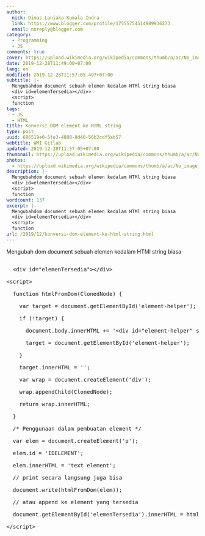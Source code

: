 ```yaml
---
author:
  nick: Dimas Lanjaka Kumala Indra
  link: https://www.blogger.com/profile/17555754514989936273
  email: noreply@blogger.com
category:
  - Programming
  - JS
comments: true
cover: https://upload.wikimedia.org/wikipedia/commons/thumb/a/ac/No_image_available.svg/2048px-No_image_available.svg.png
date: 2019-12-28T11:49:00+07:00
lang: en
modified: 2019-12-28T11:57:05.497+07:00
subtitle: |-
  Mengubahdom document sebuah elemen kedalam HTMl string biasa
  <div id=elemenTersedia></div>
  <script>
  function
tags:
  - JS
  - HTML
title: Konversi DOM element ke HTML string
type: post
uuid: 686519e0-5fe3-4888-8d40-56b2cdf5ab57
webtitle: WMI Gitlab
updated: 2019-12-28T11:57:05+07:00
thumbnail: https://upload.wikimedia.org/wikipedia/commons/thumb/a/ac/No_image_available.svg/2048px-No_image_available.svg.png
photos:
  - https://upload.wikimedia.org/wikipedia/commons/thumb/a/ac/No_image_available.svg/2048px-No_image_available.svg.png
description: |-
  Mengubahdom document sebuah elemen kedalam HTMl string biasa
  <div id=elemenTersedia></div>
  <script>
  function
wordcount: 137
excerpt: |-
  Mengubahdom document sebuah elemen kedalam HTMl string biasa
  <div id=elemenTersedia></div>
  <script>
  function
url: /2019/12/konversi-dom-element-ke-html-string.html
---
```


<div>
   <div>Mengubah&nbsp;dom&nbsp;document&nbsp;sebuah&nbsp;elemen&nbsp;kedalam&nbsp;HTMl&nbsp;string&nbsp;biasa
   </div>
   <pre><br>  &lt;div id="elemenTersedia"&gt;&lt;/div&gt;
<br>&lt;script&gt;
<br>  function htmlFromDom(ClonedNode) {
<br>    var target = document.getElementById('element-helper');
<br>    if (!target) {
<br>      document.body.innerHTML += '&lt;div id="element-helper" style="display:none"&gt;&lt;/div&gt;';
<br>      target = document.getElementById('element-helper');
<br>    }
<br>    target.innerHTML = '';
<br>    var wrap = document.createElement('div');
<br>    wrap.appendChild(ClonedNode);
<br>    return wrap.innerHTML;
<br>  }
<br>  /* Penggunaan dalam pembuatan element */
<br>  var elem = document.createElement('p');
<br>  elem.id = 'IDELEMENT';
<br>  elem.innerHTML = 'text element';
<br>  // print secara langsung juga bisa
<br>  document.write(htmlFromDom(elem));
<br>  // atau append ke element yang tersedia
<br>  document.getElementById('elemenTersedia').innerHTML = htmlFromDom(elem);
<br>&lt;/script&gt;
<br>  </pre>
 </div>
